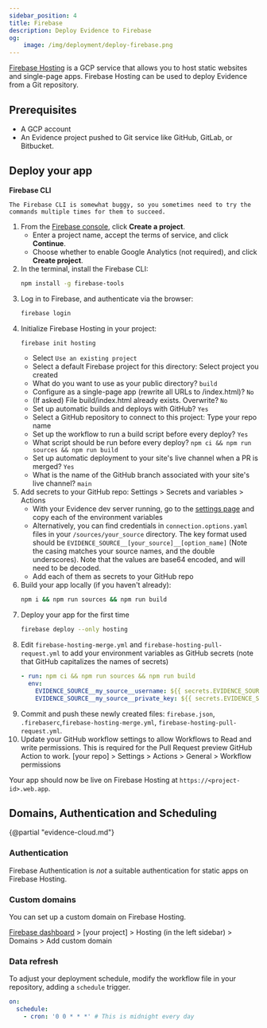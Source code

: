```yaml
---
sidebar_position: 4
title: Firebase
description: Deploy Evidence to Firebase
og:
    image: /img/deployment/deploy-firebase.png
---
```


[Firebase Hosting](https://firebase.google.com/products/hosting) is a GCP service that allows you to host static websites and single-page apps. Firebase Hosting can be used to deploy Evidence from a Git repository.


## Prerequisites

- A GCP account
- An Evidence project pushed to Git service like GitHub, GitLab, or Bitbucket.

## Deploy your app

<Alert status=warning>

**Firebase CLI**

    The Firebase CLI is somewhat buggy, so you sometimes need to try the commands multiple times for them to succeed.
    
</Alert>

1. From the <a href="https://console.firebase.google.com/" target="_blank" class="markdown">Firebase console</a>, click **Create a project**.
    - Enter a project name, accept the terms of service, and click **Continue**.
    - Choose whether to enable Google Analytics (not required), and click **Create project**.
1. In the terminal, install the Firebase CLI:
    ```bash
    npm install -g firebase-tools
    ```
1. Log in to Firebase, and authenticate via the browser:
    ```bash
    firebase login
    ```
1. Initialize Firebase Hosting in your project:
    ```bash
    firebase init hosting
    ```
    - Select `Use an existing project`
    - Select a default Firebase project for this directory: Select project you created
    - What do you want to use as your public directory? `build`
    - Configure as a single-page app (rewrite all URLs to /index.html)? `No`
    - (If asked) File build/index.html already exists. Overwrite? `No`
    - Set up automatic builds and deploys with GitHub? `Yes`
    - Select a GitHub repository to connect to this project: Type your repo name
    - Set up the workflow to run a build script before every deploy? `Yes`
    - What script should be run before every deploy? `npm ci && npm run sources && npm run build`
    - Set up automatic deployment to your site's live channel when a PR is merged? `Yes`
    - What is the name of the GitHub branch associated with your site's live channel? `main`
1. Add secrets to your GitHub repo: Settings > Secrets and variables > Actions
   - With your Evidence dev server running, go to the <a href=http://localhost:3000/settings#deploy target="_blank" class="markdown">settings page</a> and copy each of the environment variables
   - Alternatively, you can find credentials in `connection.options.yaml` files in your `/sources/your_source` directory. The key format used should be `EVIDENCE_SOURCE__[your_source]__[option_name]` (Note the casing matches your source names, and the double underscores). Note that the values are base64 encoded, and will need to be decoded.
   - Add each of them as secrets to your GitHub repo
1. Build your app locally (if you haven't already):
    ```bash
    npm i && npm run sources && npm run build
    ```
1. Deploy your app for the first time
    ```bash
    firebase deploy --only hosting
    ```
1. Edit `firebase-hosting-merge.yml` and `firebase-hosting-pull-request.yml` to add your environment variables as GitHub secrets (note that GitHub capitalizes the names of secrets)
    ```yaml
    - run: npm ci && npm run sources && npm run build
      env:
        EVIDENCE_SOURCE__my_source__username: ${{ secrets.EVIDENCE_SOURCE__MY_SOURCE__USERNAME }}
        EVIDENCE_SOURCE__my_source__private_key: ${{ secrets.EVIDENCE_SOURCE__MY_SOURCE__PRIVATE_KEY }}
    ```
1. Commit and push these newly created files: `firebase.json`, `.firebaserc`,`firebase-hosting-merge.yml`, `firebase-hosting-pull-request.yml`.
1. Update your GitHub workflow settings to allow Workflows to Read and write permissions. This is required for the Pull Request preview GitHub Action to work. [your repo] > Settings > Actions > General > Workflow permissions

Your app should now be live on Firebase Hosting at  `https://<project-id>.web.app`.

## Domains, Authentication and Scheduling

{@partial "evidence-cloud.md"}

### Authentication

Firebase Authentication is _not_ a suitable authentication for static apps on Firebase Hosting.

### Custom domains

You can set up a custom domain on Firebase Hosting. 

[Firebase dashboard](https://console.firebase.google.com/u/0/) > [your project] > Hosting (in the left sidebar) > Domains > Add custom domain

### Data refresh

To adjust your deployment schedule, modify the workflow file in your repository, adding a `schedule` trigger.

```yaml
on:
  schedule:
    - cron: '0 0 * * *' # This is midnight every day
```
